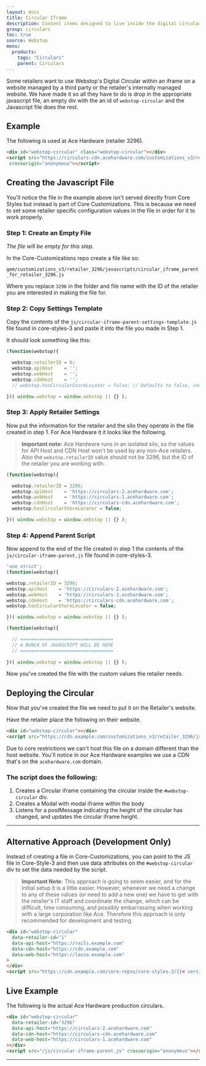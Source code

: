 ```yaml
---
layout: docs
title: Circular Iframe
description: Content items designed to live inside the digital circular.
group: circulars
toc: true
source: Webstop
menu: 
  products:
    tags: "Circulars"
    parent: Circulars
---
```


Some retailers want to use Webstop's Digital Circular within an iframe on a website managed by a third party or the 
retailer's internally managed website. We have made it so all they have to do is drop in the appropriate javascript file,
an empty div with the an id of `webstop-circular` and the Javascript file does the rest. 



## Example 

The following is used at Ace Hardware (retailer 3296).

```html
<div id="webstop-circular" class="webstop-circular"></div>
<script src="https://circulars-cdn.acehardware.com/customizations_v3/retailer_3296/javascripts/circular_iframe_parent_for_retailer_3296.js"
 crossorigin="anonymous"></script>
```
## Creating the Javascript File

You'll notice the file in the example above isn't served directly from Core Styles but instead is part of Core Customizations. 
This is because we need to set some retailer specific configuration values in the file in order for it to work properly. 

### Step 1: Create an Empty File

_The file will be empty for this step._

In the Core-Customizations repo create a file like so:

`gem/customizations_v3/retailer_3296/javascripts/circular_iframe_parent_for_retailer_3296.js`

Where you replace `3296` in the folder and file name with the ID of the retailer you are interested in making the file for.

### Step 2: Copy Settings Template

Copy the contents of the `js/circular-iframe-parent-settings-template.js` file found in core-styles-3 and paste it into the file you made in Step 1.

It should look something like this:

```javascript
(function(webstop){

  webstop.retailerID = 0;
  webstop.apiHost    = '';
  webstop.webHost    = '';
  webstop.cdnHost    = '';
  // webstop.hasCircularStoreLocator = false; // Defaults to false, uncomment

})( window.webstop = window.webstop || {} );
```

### Step 3: Apply Retailer Settings

Now put the information for the retailer and the silo they operate in the file created in step 1. For Ace Hardware it 
it looks like the following.

> **Important note:** Ace Hardware runs in an isolated silo, so the values for API Host and CDN Host won't be used by any non-Ace retailers. Also the `webstop.retailerID` value should not be 3296, but the ID of the retailer you are working with.

```javascript
(function(webstop){

  webstop.retailerID = 3296;
  webstop.apiHost    = 'https://circulars-2.acehardware.com';
  webstop.webHost    = 'https://circulars-1.acehardware.com';
  webstop.cdnHost    = 'https://circulars-cdn.acehardware.com';
  webstop.hasCircularStoreLocator = false;

})( window.webstop = window.webstop || {} );
```

### Step 4: Append Parent Script

Now append to the end of the file created in step 1 the contents of the `js/circular-iframe-parent.js` file found in core-styles-3.

```javascript
'use strict';
(function(webstop){

webstop.retailerID = 3296;
webstop.apiHost    = 'https://circulars-2.acehardware.com';
webstop.webHost    = 'https://circulars-1.acehardware.com';
webstop.cdnHost    = 'https://circulars-cdn.acehardware.com';
webstop.hasCircularStoreLocator = false;

})( window.webstop = window.webstop || {} );

(function(webstop){

  // ==================================
  // A BUNCH OF JAVASCRIPT WILL BE HERE
  // ==================================
  
})( window.webstop = window.webstop || {} );
```

Now you've created the file with the custom values the retailer needs.


## Deploying the Circular

Now that you've created the file we need to put it on the Retailer's website.

Have the retailer place the following on their website.

```html
<div id="webstop-circular"></div>
<script src="https://cdn.example.com/customizations_v3/retailer_3296/javascripts/circular_iframe_parent_for_retailer_3296.js" crossorigin="anonymous"></script>
```

Due to core restrictions we can't host this file on a domain different than the host website. You'll notice in our Ace 
Hardware examples we use a CDN that's on the `acehardware.com` domain.

### The script does the following:

1. Creates a Circular iframe containing the circular inside the `#webstop-circular` div.
2. Creates a Modal with modal iframe within the body
3. Listens for a postMessage indicating the height of the circular has changed, and updates the circular iframe height.

[//]: # (4. Listens for a postMessage indicating the modal should be triggered and what URL to load into the iframe.)

---

## Alternative Approach (Development Only)

Instead of creating a file in Core-Customizations, you can point to the JS file in Core-Style-3 and then use data attributes 
on the `#webstop-circular` div to set the data needed by the script. 

> **Important Note:** This approach is going to seem easier, and for the initial setup it is a little easier. However, whenever we need a change 
> to any of these values (or need to add a new one) we have to get with the retailer's IT staff and coordinate the change, which can 
> be difficult, time consuming, and possibly embarrassing when working with a large corporation like Ace. Therefore this 
> approach is only recommended for development and testing.

```html
<div id="webstop-circular" 
  data-retailer-id="1" 
  data-api-host="https://rails.example.com" 
  data-cdn-host="https://cdn.example.com"
  data-web-host="https://lasso.example.com"
>
</div>
<script src="https://cdn.example.com/core-repos/core-styles-3/{{< version >}}/dist/js/circular-iframe-parent.min.js" crossorigin="anonymous"></script>
```

## Live Example

The following is the actual Ace Hardware production circulars.

[//]: # (<div id="webstop-circular" class="webstop-circular"></div>)

[//]: # (<script src="https://circulars-cdn.acehardware.com/customizations_v3/retailer_3296/javascripts/circular_iframe_parent_for_retailer_3296.js")

[//]: # ( crossorigin="anonymous"></script>)

```html
<div id="webstop-circular"
  data-retailer-id="3296"
  data-api-host="https://circulars-2.acehardware.com"
  data-cdn-host="https://circulars-cdn.acehardware.com"
  data-web-host="https://circulars-1.acehardware.com"
></div>
<script src="/js/circular-iframe-parent.js" crossorigin="anonymous"></script>
```

<div id="webstop-circular"
  data-retailer-id="3296"
  data-api-host="https://circulars-2.acehardware.com"
  data-cdn-host="https://circulars-cdn.acehardware.com"
  data-web-host="https://circulars-1.acehardware.com"
></div>
<script src="/js/circular-iframe-parent.js" crossorigin="anonymous"></script>


---

[//]: # (### Notes)

[//]: # ()
[//]: # (How will this deploy? Via Core-Customizations? Maybe the retailer file should be in core-customizations, but core-customizations doesn't have the JS goodies for compiling and minifying JS files.)
